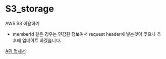 # S3_storage
AWS S3 이용하기



* memberId 같은 경우는 민감한 정보여서 request header에 넣는것이 맞으나 추후에 업데이트 하겠습니다.


[API 명세서]([(https://documenter.getpostman.com/view/31445434/2sA3QtcqQx)])
